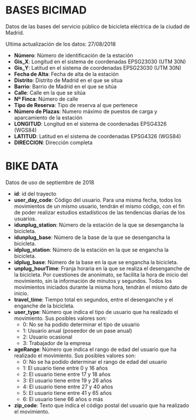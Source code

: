
# BASES BICIMAD

Datos de las bases del servicio público de bicicleta eléctrica de la ciudad de Madrid.


Ultima actualización de los datos: 27/08/2018


* **Número**: Número de identificación de la estación
* **Gis_X**: Longitud en el sistema de coordenadas EPSG23030 (UTM 30N)
* **Gis_Y**: Latitud en el sistema de coordenadas EPSG23030 (UTM 30N)
* **Fecha de Alta**: Fecha de alta de la estación
* **Distrito**: Distrito de Madrid en el que se situa
* **Barrio**: Barrio de Madrid en el que se sitúa
* **Calle**: Calle en la que se sitúa
* **Nº Finca**: Número de calle
* **Tipo de Reserva**: Tipo de reserva al que pertenece
* **Número de Plazas**: Numero máximo de puestos de carga y aparcamiento de la estación
* **LONGITUD**: Longitud en el sistema de coordenadas EPSG4326 (WGS84)
* **LATITUD**: Latitud en el sistema de coordenadas EPSG4326 (WGS84)
* **DIRECCION**: Dirección completa


# BIKE DATA

Datos de uso de septiembre de 2018

* **id**: id del trayecto
* **user_day_code**: Código del usuario. Para una misma fecha, todos los movimientos de un  mismo  usuario,  tendrán  el  mismo  código,  con  el  fin  de  poder  realizar  estudios estadísticos de las tendencias diarias de los usuarios.
* **idunplug_station**: Número de la estación de la que se desengancha la bicicleta. 
*  **idunplug_base**: Número de la base de la que se desengancha la bicicleta. 
* **idplug_station**: Número de la estación en la que se engancha la bicicleta. 
* **idplug_base**: Número de la base en la que se engancha la bicicleta.
* **unplug_hourTime**: Franja horaria en la que se realiza el desenganche de la bicicleta. Por  cuestiones  de  anonimato,  se  facilita  la  hora  de  inicio del  movimiento,  sin  la información  de  minutos  y  segundos.  Todos  los  movimientos  iniciados  durante  la misma hora, tendrán el mismo dato de inicio. 
* **travel_time**:  Tiempo  total  en  segundos,  entre  el  desenganche  y  el  enganche  de  la bicicleta.
* **user_type**: Número que indica el tipo de usuario que ha realizado el movimiento. Sus posibles valores son: 
    - 0: No se ha podido determinar el tipo de usuario 
    - 1: Usuario anual (poseedor de un pase anual) 
    - 2: Usuario ocasional 
    - 3: Trabajador de la empresa
* **ageRange**:  Número  que  indica  el  rango  de  edad  del  usuario  que  ha  realizado  el movimiento. Sus posibles valores son: 
    - 0: No se ha podido determinar el rango de edad del usuario 
    - 1: El usuario tiene entre 0 y 16 años 
    - 2: El usuario tiene entre 17 y 18 años 
    - 3: El usuario tiene entre 19 y 26 años 
    - 4: El usuario tiene entre 27 y 40 años 
    - 5: El usuario tiene entre 41 y 65 años 
    - 6: El usuario tiene 66 años o más
* **zip_code**: Texto que indica el código postal del usuario que ha realizado el movimiento.  